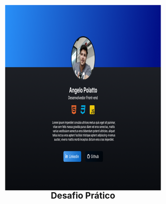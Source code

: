 <img align='right' src="../.github/Pratica-1.png" style='height: 600px; width: 100%'>

<div align='center'>
<h1>Desafio Prático</h1>
</div>